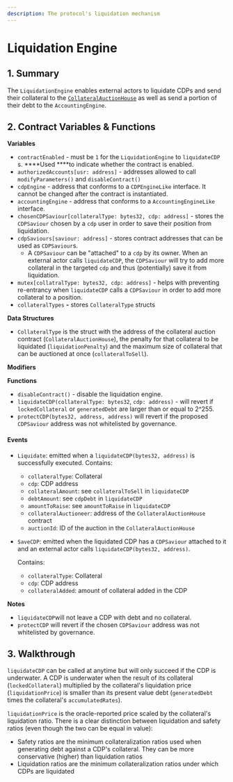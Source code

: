 ```yaml
---
description: The protocol's liquidation mechanism
---
```


# Liquidation Engine

## 1. Summary <a id="1-introduction-summary"></a>

The `LiquidationEngine` enables external actors to liquidate CDPs and send their collateral to the [`CollateralAuctionHouse`](https://reflexer-labs.gitbook.io/geb/system-contracts/untitled/untitled-2) as well as send a portion of their debt to the `AccountingEngine`.

## 2. Contract Variables & Functions <a id="2-contract-details"></a>

**Variables**

* `contractEnabled` - must be `1` for the `LiquidationEngine` to `liquidateCDP` s. ****Used ****to indicate whether the contract is enabled.
* `authorizedAccounts[usr: address]` - addresses allowed to call `modifyParameters()` and `disableContract()`
* `cdpEngine` - address that conforms to a `CDPEngineLike` interface. It cannot be changed after the contract is instantiated.
* `accountingEngine` - address that conforms to a `AccountingEngineLike` interface.
* `chosenCDPSaviour[collateralType: bytes32, cdp: address]` - stores the `CDPSaviour` chosen by a `cdp` user in order to save their position from liquidation.
* `cdpSaviours[saviour: address]` - stores contract addresses that can be used as `CDPSaviour`s.
  * A `CDPSaviour` can be "attached" to a `cdp` by its owner. When an external actor calls `liquidateCDP`, the `CDPSaviour` will try to add more collateral in the targeted `cdp` and thus \(potentially\) save it from liquidation.
* `mutex[collatralType: bytes32, cdp: address]` - helps with preventing re-entrancy when `liquidateCDP` calls a `CDPSaviour` in order to add more collateral to a position.
* `collateralTypes` **-** stores `CollateralType` structs

**Data Structures**

* `CollateralType` is the struct with the address of the collateral auction contract \(`CollateralAuctionHouse`\), the penalty for that collateral to be liquidated \(`liquidationPenalty`\) and the maximum size of collateral that can be auctioned at once \(`collateralToSell`\).

**Modifiers**

**Functions**

* `disableContract()` - disable the liquidation engine.
* `liquidateCDP(collateralType: bytes32`, `cdp: address)` - will revert if `lockedCollateral` or `generatedDebt` are larger than or equal to 2^255.
* `protectCDP(bytes32, address, address)` will revert if the proposed `CDPSaviour` address was not whitelisted by governance.

#### **Events** <a id="events"></a>

* `Liquidate`: emitted when a `liquidateCDP(bytes32, address)` is successfully executed. Contains:

  * `collateralType`: Collateral
  * `cdp`: CDP address
  * `collateralAmount`: see `collateralToSell` in `liquidateCDP`
  * `debtAmount`: see `cdpDebt` in `liquidateCDP`
  * `amountToRaise`: see `amountToRaise` in `liquidateCDP`
  * `collateralAuctioneer`: address of the `CollateralAuctionHouse` contract
  * `auctionId`: ID of the auction in the `CollateralAuctionHouse` 

* `SaveCDP`: emitted when the liquidated CDP has a `CDPSaviour` attached to it and an external actor calls `liquidateCDP(bytes32, address)`.

  Contains:

  * `collateralType`: Collateral
  * `cdp`: CDP address
  * `collateralAdded`: amount of collateral added in the CDP

**Notes**

* `liquidateCDP`will not leave a CDP with debt and no collateral.
* `protectCDP` will revert if the chosen `CDPSaviour` address was not whitelisted by governance.

## 3. Walkthrough

`liquidateCDP` can be called at anytime but will only succeed if the CDP is underwater. A CDP is underwater when the result of its collateral \(`lockedCollateral`\) multiplied by the collateral's liquidation price \(`liquidationPrice`\) is smaller than its present value debt \(`generatedDebt` times the collateral's `accumulatedRates`\). 

`liquidationPrice` is the oracle-reported price scaled by the collateral's liquidation ratio. There is a clear distinction between liquidation and safety ratios \(even though the two can be equal in value\):

* Safety ratios are the minimum collateralization ratios used when generating debt against a CDP's collateral. They can be more conservative \(higher\) than liquidation ratios
* Liquidation ratios are the minimum collateralization ratios under which CDPs are liquidated

